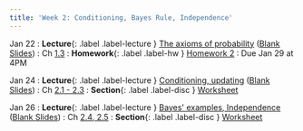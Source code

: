 ```yaml
---
title: 'Week 2: Conditioning, Bayes Rule, Independence'
---
```


Jan 22
: **Lecture**{: .label .label-lecture } [The axioms of probability](/assets/slides/annotated-lec-3.pdf) ([Blank Slides](/assets/slides/lec-3-pre-lec.pdf))
    : Ch [1.3](http://stat88.org/textbook/content/Chapter_01/03_Fundamental_Rules.html)
: **Homework**{: .label .label-hw } [Homework 2](http://prob140.datahub.berkeley.edu/hub/user-redirect/git-pull?repo=https://github.com/stat88/content-sp24&branch=main&subPath=hw/Homework_02.ipynb)
    : Due Jan 29 at 4PM

Jan 24
: **Lecture**{: .label .label-lecture } [Conditioning, updating](assets/slides/annotated-lec-4.pdf) ([Blank Slides](/assets/slides/lec-4-pre-lec.pdf))
    : Ch [2.1 - 2.3](http://stat88.org/textbook/content/Chapter_02/01_The_Chance_of_an_Intersection.html)
: **Section**{: .label .label-disc } [Worksheet](/assets/worksheets/01_24.pdf)

Jan 26
: **Lecture**{: .label .label-lecture } [Bayes' examples, Independence](assets/slides/annotated-lec-5.pdf) ([Blank Slides](/assets/slides/lec-5-pre-lec.pdf))
    : Ch [2.4, 2.5](http://stat88.org/textbook/content/Chapter_02/04_Use_and_Interpretation.html)
: **Section**{: .label .label-disc } [Worksheet](/assets/worksheets/01_26.pdf)
